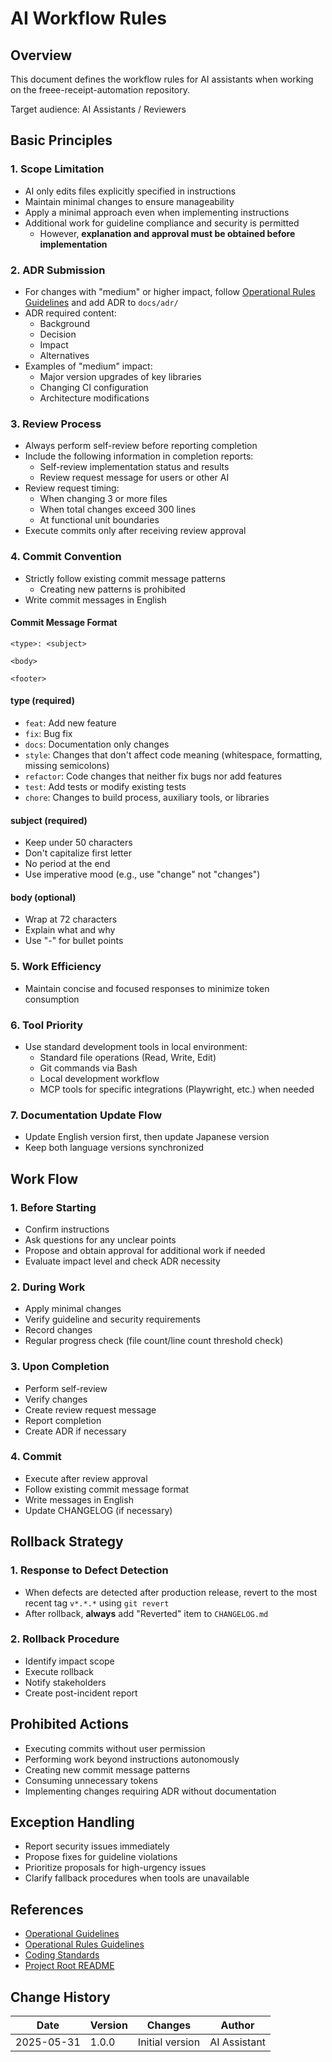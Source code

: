 # AI Workflow Rules

## Overview

This document defines the workflow rules for AI assistants when working on the freee-receipt-automation repository.

Target audience: AI Assistants / Reviewers

## Basic Principles

### 1. Scope Limitation

- AI only edits files explicitly specified in instructions
- Maintain minimal changes to ensure manageability
- Apply a minimal approach even when implementing instructions
- Additional work for guideline compliance and security is permitted
  - However, **explanation and approval must be obtained before implementation**

### 2. ADR Submission

- For changes with "medium" or higher impact, follow [Operational Rules Guidelines](./operational-rules.md) and add ADR
  to `docs/adr/`
- ADR required content:
  - Background
  - Decision
  - Impact
  - Alternatives
- Examples of "medium" impact:
  - Major version upgrades of key libraries
  - Changing CI configuration
  - Architecture modifications

### 3. Review Process

- Always perform self-review before reporting completion
- Include the following information in completion reports:
  - Self-review implementation status and results
  - Review request message for users or other AI
- Review request timing:
  - When changing 3 or more files
  - When total changes exceed 300 lines
  - At functional unit boundaries
- Execute commits only after receiving review approval

### 4. Commit Convention

- Strictly follow existing commit message patterns
  - Creating new patterns is prohibited
- Write commit messages in English

#### Commit Message Format

```text
<type>: <subject>

<body>

<footer>
```

#### type (required)

- `feat`: Add new feature
- `fix`: Bug fix
- `docs`: Documentation only changes
- `style`: Changes that don't affect code meaning (whitespace, formatting, missing semicolons)
- `refactor`: Code changes that neither fix bugs nor add features
- `test`: Add tests or modify existing tests
- `chore`: Changes to build process, auxiliary tools, or libraries

#### subject (required)

- Keep under 50 characters
- Don't capitalize first letter
- No period at the end
- Use imperative mood (e.g., use "change" not "changes")

#### body (optional)

- Wrap at 72 characters
- Explain what and why
- Use "-" for bullet points

### 5. Work Efficiency

- Maintain concise and focused responses to minimize token consumption

### 6. Tool Priority

- Use standard development tools in local environment:
  - Standard file operations (Read, Write, Edit)
  - Git commands via Bash
  - Local development workflow
  - MCP tools for specific integrations (Playwright, etc.) when needed

### 7. Documentation Update Flow

- Update English version first, then update Japanese version
- Keep both language versions synchronized

## Work Flow

### 1. Before Starting

- Confirm instructions
- Ask questions for any unclear points
- Propose and obtain approval for additional work if needed
- Evaluate impact level and check ADR necessity

### 2. During Work

- Apply minimal changes
- Verify guideline and security requirements
- Record changes
- Regular progress check (file count/line count threshold check)

### 3. Upon Completion

- Perform self-review
- Verify changes
- Create review request message
- Report completion
- Create ADR if necessary

### 4. Commit

- Execute after review approval
- Follow existing commit message format
- Write messages in English
- Update CHANGELOG (if necessary)

## Rollback Strategy

### 1. Response to Defect Detection

- When defects are detected after production release, revert to the most recent tag `v*.*.*` using `git revert`
- After rollback, **always** add "Reverted" item to `CHANGELOG.md`

### 2. Rollback Procedure

- Identify impact scope
- Execute rollback
- Notify stakeholders
- Create post-incident report

## Prohibited Actions

- Executing commits without user permission
- Performing work beyond instructions autonomously
- Creating new commit message patterns
- Consuming unnecessary tokens
- Implementing changes requiring ADR without documentation

## Exception Handling

- Report security issues immediately
- Propose fixes for guideline violations
- Prioritize proposals for high-urgency issues
- Clarify fallback procedures when tools are unavailable

## References

- [Operational Guidelines](./operational-guidelines.md)
- [Operational Rules Guidelines](./operational-rules.md)
- [Coding Standards](../standards/coding-standards.md)
- [Project Root README](../../README.md)

## Change History

| Date       | Version | Changes         | Author       |
| ---------- | ------- | --------------- | ------------ |
| 2025-05-31 | 1.0.0   | Initial version | AI Assistant |
